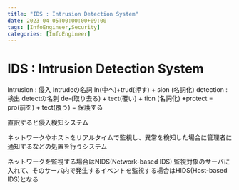```yaml
---
title: "IDS : Intrusion Detection System"
date: 2023-04-05T00:00:00+09:00
tags: [InfoEngineer,Security]
categories: [InfoEngineer]
---
```

# IDS : Intrusion Detection System

Intrusion : 侵入 Intrudeの名詞 In(中へ)+trud(押す) + sion (名詞化)
detection : 検出 detectの名刺 de-(取り去る) + tect(覆い) + tion (名詞化)
※protect = pro(前を) + tect(覆う) = 保護する

直訳すると侵入検知システム

ネットワークやホストをリアルタイムで監視し、異常を検知した場合に管理者に通知するなどの処置を行うシステム

ネットワークを監視する場合はNIDS(Network-based IDS)
監視対象のサーバに入れて、そのサーバ内で発生するイベントを監視する場合はHIDS(Host-based IDS)となる

